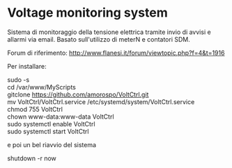 # Voltage monitoring system

Sistema di monitoraggio della tensione elettrica tramite invio di avvisi e allarmi via email. Basato sull'utilizzo di meterN e contatori SDM.

Forum di riferimento: http://www.flanesi.it/forum/viewtopic.php?f=4&t=1916

Per installare:

sudo -s<br>
cd /var/www/MyScripts<br>
gitclone https://github.com/amorospo/VoltCtrl.git<br>
mv VoltCtrl/VoltCtrl.service /etc/systemd/system/VoltCtrl.service<br>
chmod 755 VoltCtrl<br>
chown www-data:www-data VoltCtrl<br>
sudo systemctl enable VoltCtrl<br>
sudo systemctl start VoltCtrl<br>

e poi un bel riavvio del sistema

shutdown -r now<br>
